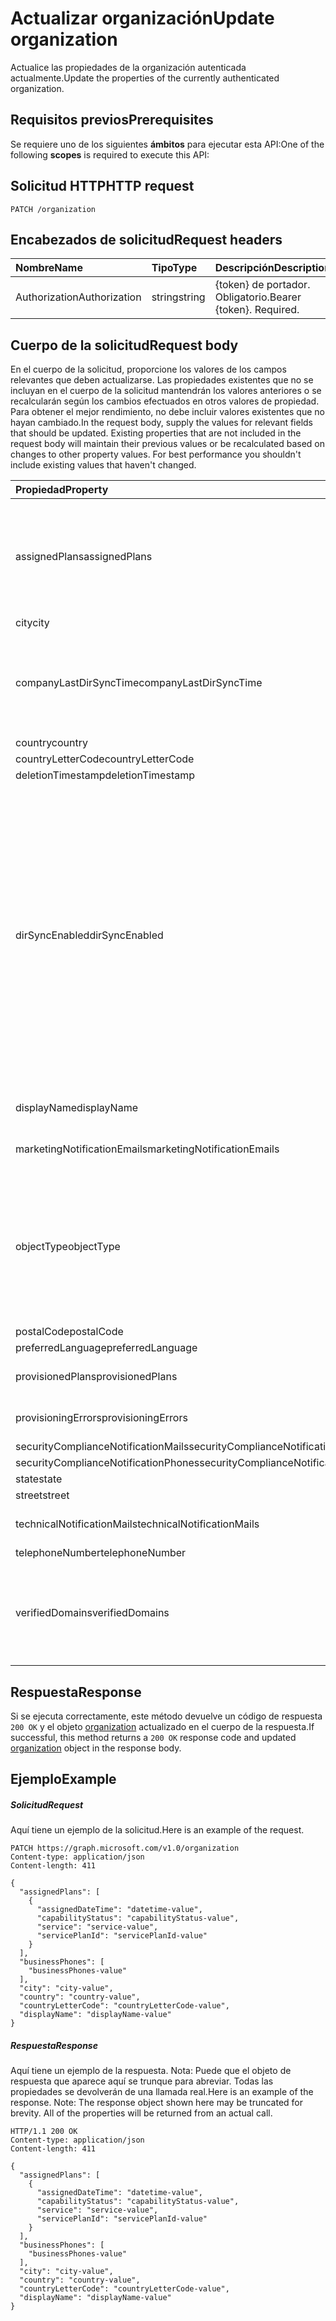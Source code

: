 # <a name="update-organization"></a><span data-ttu-id="9932a-101">Actualizar organización</span><span class="sxs-lookup"><span data-stu-id="9932a-101">Update organization</span></span>

<span data-ttu-id="9932a-102">Actualice las propiedades de la organización autenticada actualmente.</span><span class="sxs-lookup"><span data-stu-id="9932a-102">Update the properties of the currently authenticated organization.</span></span>
## <a name="prerequisites"></a><span data-ttu-id="9932a-103">Requisitos previos</span><span class="sxs-lookup"><span data-stu-id="9932a-103">Prerequisites</span></span>
<span data-ttu-id="9932a-104">Se requiere uno de los siguientes **ámbitos** para ejecutar esta API:</span><span class="sxs-lookup"><span data-stu-id="9932a-104">One of the following **scopes** is required to execute this API:</span></span>
## <a name="http-request"></a><span data-ttu-id="9932a-105">Solicitud HTTP</span><span class="sxs-lookup"><span data-stu-id="9932a-105">HTTP request</span></span>
<!-- { "blockType": "ignored" } -->
```http
PATCH /organization

```
## <a name="request-headers"></a><span data-ttu-id="9932a-106">Encabezados de solicitud</span><span class="sxs-lookup"><span data-stu-id="9932a-106">Request headers</span></span>
| <span data-ttu-id="9932a-107">Nombre</span><span class="sxs-lookup"><span data-stu-id="9932a-107">Name</span></span>       | <span data-ttu-id="9932a-108">Tipo</span><span class="sxs-lookup"><span data-stu-id="9932a-108">Type</span></span> | <span data-ttu-id="9932a-109">Descripción</span><span class="sxs-lookup"><span data-stu-id="9932a-109">Description</span></span>|
|:-----------|:------|:----------|
| <span data-ttu-id="9932a-110">Authorization</span><span class="sxs-lookup"><span data-stu-id="9932a-110">Authorization</span></span>  | <span data-ttu-id="9932a-111">string</span><span class="sxs-lookup"><span data-stu-id="9932a-111">string</span></span>  | <span data-ttu-id="9932a-p101">{token} de portador. Obligatorio.</span><span class="sxs-lookup"><span data-stu-id="9932a-p101">Bearer {token}. Required.</span></span> |

## <a name="request-body"></a><span data-ttu-id="9932a-114">Cuerpo de la solicitud</span><span class="sxs-lookup"><span data-stu-id="9932a-114">Request body</span></span>
<span data-ttu-id="9932a-p102">En el cuerpo de la solicitud, proporcione los valores de los campos relevantes que deben actualizarse. Las propiedades existentes que no se incluyan en el cuerpo de la solicitud mantendrán los valores anteriores o se recalcularán según los cambios efectuados en otros valores de propiedad. Para obtener el mejor rendimiento, no debe incluir valores existentes que no hayan cambiado.</span><span class="sxs-lookup"><span data-stu-id="9932a-p102">In the request body, supply the values for relevant fields that should be updated. Existing properties that are not included in the request body will maintain their previous values or be recalculated based on changes to other property values. For best performance you shouldn't include existing values that haven't changed.</span></span>

| <span data-ttu-id="9932a-118">Propiedad</span><span class="sxs-lookup"><span data-stu-id="9932a-118">Property</span></span>     | <span data-ttu-id="9932a-119">Tipo</span><span class="sxs-lookup"><span data-stu-id="9932a-119">Type</span></span>   |<span data-ttu-id="9932a-120">Descripción</span><span class="sxs-lookup"><span data-stu-id="9932a-120">Description</span></span>|
|:---------------|:--------|:----------|
|<span data-ttu-id="9932a-121">assignedPlans</span><span class="sxs-lookup"><span data-stu-id="9932a-121">assignedPlans</span></span>|<span data-ttu-id="9932a-122">AssignedPlan</span><span class="sxs-lookup"><span data-stu-id="9932a-122">AssignedPlan</span></span>|<span data-ttu-id="9932a-p103">La colección de planes de servicio asociados con el inquilino.                            **Notas**: no admite valores NULL.</span><span class="sxs-lookup"><span data-stu-id="9932a-p103">The collection of service plans associated with the tenant.                            **Notes**: not nullable.</span></span>            |
|<span data-ttu-id="9932a-125">city</span><span class="sxs-lookup"><span data-stu-id="9932a-125">city</span></span>|<span data-ttu-id="9932a-126">String</span><span class="sxs-lookup"><span data-stu-id="9932a-126">String</span></span>|            |
|<span data-ttu-id="9932a-127">companyLastDirSyncTime</span><span class="sxs-lookup"><span data-stu-id="9932a-127">companyLastDirSyncTime</span></span>|<span data-ttu-id="9932a-128">DateTimeOffset</span><span class="sxs-lookup"><span data-stu-id="9932a-128">DateTimeOffset</span></span>|<span data-ttu-id="9932a-129">La fecha y hora en que el inquilino se ha sincronizado por última vez con el directorio local.</span><span class="sxs-lookup"><span data-stu-id="9932a-129">The time and date at which the tenant was last synced with the on-premise directory.</span></span>|
|<span data-ttu-id="9932a-130">country</span><span class="sxs-lookup"><span data-stu-id="9932a-130">country</span></span>|<span data-ttu-id="9932a-131">String</span><span class="sxs-lookup"><span data-stu-id="9932a-131">String</span></span>|            |
|<span data-ttu-id="9932a-132">countryLetterCode</span><span class="sxs-lookup"><span data-stu-id="9932a-132">countryLetterCode</span></span>|<span data-ttu-id="9932a-133">String</span><span class="sxs-lookup"><span data-stu-id="9932a-133">String</span></span>|            |
|<span data-ttu-id="9932a-134">deletionTimestamp</span><span class="sxs-lookup"><span data-stu-id="9932a-134">deletionTimestamp</span></span>|<span data-ttu-id="9932a-135">DateTimeOffset</span><span class="sxs-lookup"><span data-stu-id="9932a-135">DateTimeOffset</span></span>||
|<span data-ttu-id="9932a-136">dirSyncEnabled</span><span class="sxs-lookup"><span data-stu-id="9932a-136">dirSyncEnabled</span></span>|<span data-ttu-id="9932a-137">Boolean</span><span class="sxs-lookup"><span data-stu-id="9932a-137">Boolean</span></span>|<span data-ttu-id="9932a-138">**true** si este objeto está sincronizado desde un directorio local; **false** si este objeto se ha sincronizado originalmente desde un directorio local, pero ya no está sincronizado; **null** si este objeto no se ha sincronizado nunca desde un directorio local (valor predeterminado).</span><span class="sxs-lookup"><span data-stu-id="9932a-138">**true** if this object is synced from an on-premises directory; **false** if this object was originally synced from an on-premises directory but is no longer synced; **null** if this object has never been synced from an on-premises directory (default).</span></span>|
|<span data-ttu-id="9932a-139">displayName</span><span class="sxs-lookup"><span data-stu-id="9932a-139">displayName</span></span>|<span data-ttu-id="9932a-140">String</span><span class="sxs-lookup"><span data-stu-id="9932a-140">String</span></span>|<span data-ttu-id="9932a-141">El nombre para mostrar del inquilino.</span><span class="sxs-lookup"><span data-stu-id="9932a-141">The display name for the tenant.</span></span>|
|<span data-ttu-id="9932a-142">marketingNotificationEmails</span><span class="sxs-lookup"><span data-stu-id="9932a-142">marketingNotificationEmails</span></span>|<span data-ttu-id="9932a-143">String</span><span class="sxs-lookup"><span data-stu-id="9932a-143">String</span></span>|                                        <span data-ttu-id="9932a-144">**Notas**: no admite valores NULL.</span><span class="sxs-lookup"><span data-stu-id="9932a-144">**Notes**: not nullable.</span></span>            |
|<span data-ttu-id="9932a-145">objectType</span><span class="sxs-lookup"><span data-stu-id="9932a-145">objectType</span></span>|<span data-ttu-id="9932a-146">String</span><span class="sxs-lookup"><span data-stu-id="9932a-146">String</span></span>|<span data-ttu-id="9932a-p104">Una cadena que identifica el tipo de objeto. Para los inquilinos, el valor es siempre "Company". Hereda de [directoryObject](../resources/directoryobject.md).</span><span class="sxs-lookup"><span data-stu-id="9932a-p104">A string that identifies the object type. For tenants the value is always “Company”. Inherited from [directoryObject](../resources/directoryobject.md).</span></span>|
|<span data-ttu-id="9932a-150">postalCode</span><span class="sxs-lookup"><span data-stu-id="9932a-150">postalCode</span></span>|<span data-ttu-id="9932a-151">String</span><span class="sxs-lookup"><span data-stu-id="9932a-151">String</span></span>|            |
|<span data-ttu-id="9932a-152">preferredLanguage</span><span class="sxs-lookup"><span data-stu-id="9932a-152">preferredLanguage</span></span>|<span data-ttu-id="9932a-153">String</span><span class="sxs-lookup"><span data-stu-id="9932a-153">String</span></span>|            |
|<span data-ttu-id="9932a-154">provisionedPlans</span><span class="sxs-lookup"><span data-stu-id="9932a-154">provisionedPlans</span></span>|<span data-ttu-id="9932a-155">ProvisionedPlan</span><span class="sxs-lookup"><span data-stu-id="9932a-155">ProvisionedPlan</span></span>|                                        <span data-ttu-id="9932a-156">**Notas**: no admite valores NULL.</span><span class="sxs-lookup"><span data-stu-id="9932a-156">**Notes**: not nullable.</span></span>            |
|<span data-ttu-id="9932a-157">provisioningErrors</span><span class="sxs-lookup"><span data-stu-id="9932a-157">provisioningErrors</span></span>|<span data-ttu-id="9932a-158">ProvisioningError</span><span class="sxs-lookup"><span data-stu-id="9932a-158">ProvisioningError</span></span>|                                        <span data-ttu-id="9932a-159">**Notas**: no admite valores NULL.</span><span class="sxs-lookup"><span data-stu-id="9932a-159">**Notes**: not nullable.</span></span>            |
|<span data-ttu-id="9932a-160">securityComplianceNotificationMails</span><span class="sxs-lookup"><span data-stu-id="9932a-160">securityComplianceNotificationMails</span></span>|<span data-ttu-id="9932a-161">String</span><span class="sxs-lookup"><span data-stu-id="9932a-161">String</span></span>||
|<span data-ttu-id="9932a-162">securityComplianceNotificationPhones</span><span class="sxs-lookup"><span data-stu-id="9932a-162">securityComplianceNotificationPhones</span></span>|<span data-ttu-id="9932a-163">String</span><span class="sxs-lookup"><span data-stu-id="9932a-163">String</span></span>||
|<span data-ttu-id="9932a-164">state</span><span class="sxs-lookup"><span data-stu-id="9932a-164">state</span></span>|<span data-ttu-id="9932a-165">String</span><span class="sxs-lookup"><span data-stu-id="9932a-165">String</span></span>|            |
|<span data-ttu-id="9932a-166">street</span><span class="sxs-lookup"><span data-stu-id="9932a-166">street</span></span>|<span data-ttu-id="9932a-167">String</span><span class="sxs-lookup"><span data-stu-id="9932a-167">String</span></span>|            |
|<span data-ttu-id="9932a-168">technicalNotificationMails</span><span class="sxs-lookup"><span data-stu-id="9932a-168">technicalNotificationMails</span></span>|<span data-ttu-id="9932a-169">String</span><span class="sxs-lookup"><span data-stu-id="9932a-169">String</span></span>|                                        <span data-ttu-id="9932a-170">**Notas**: no admite valores NULL.</span><span class="sxs-lookup"><span data-stu-id="9932a-170">**Notes**: not nullable.</span></span>            |
|<span data-ttu-id="9932a-171">telephoneNumber</span><span class="sxs-lookup"><span data-stu-id="9932a-171">telephoneNumber</span></span>|<span data-ttu-id="9932a-172">String</span><span class="sxs-lookup"><span data-stu-id="9932a-172">String</span></span>|            |
|<span data-ttu-id="9932a-173">verifiedDomains</span><span class="sxs-lookup"><span data-stu-id="9932a-173">verifiedDomains</span></span>|<span data-ttu-id="9932a-174">VerifiedDomain</span><span class="sxs-lookup"><span data-stu-id="9932a-174">VerifiedDomain</span></span>|<span data-ttu-id="9932a-p105">La colección de dominios asociados a este inquilino.                            **Notas**: no admite valores NULL.</span><span class="sxs-lookup"><span data-stu-id="9932a-p105">The collection of domains associated with this tenant.                            **Notes**: not nullable.</span></span>            |

## <a name="response"></a><span data-ttu-id="9932a-177">Respuesta</span><span class="sxs-lookup"><span data-stu-id="9932a-177">Response</span></span>

<span data-ttu-id="9932a-178">Si se ejecuta correctamente, este método devuelve un código de respuesta `200 OK` y el objeto [organization](../resources/organization.md) actualizado en el cuerpo de la respuesta.</span><span class="sxs-lookup"><span data-stu-id="9932a-178">If successful, this method returns a `200 OK` response code and updated [organization](../resources/organization.md) object in the response body.</span></span>
## <a name="example"></a><span data-ttu-id="9932a-179">Ejemplo</span><span class="sxs-lookup"><span data-stu-id="9932a-179">Example</span></span>
##### <a name="request"></a><span data-ttu-id="9932a-180">Solicitud</span><span class="sxs-lookup"><span data-stu-id="9932a-180">Request</span></span>
<span data-ttu-id="9932a-181">Aquí tiene un ejemplo de la solicitud.</span><span class="sxs-lookup"><span data-stu-id="9932a-181">Here is an example of the request.</span></span>
<!-- {
  "blockType": "request",
  "name": "update_organization"
}-->
```http
PATCH https://graph.microsoft.com/v1.0/organization
Content-type: application/json
Content-length: 411

{
  "assignedPlans": [
    {
      "assignedDateTime": "datetime-value",
      "capabilityStatus": "capabilityStatus-value",
      "service": "service-value",
      "servicePlanId": "servicePlanId-value"
    }
  ],
  "businessPhones": [
    "businessPhones-value"
  ],
  "city": "city-value",
  "country": "country-value",
  "countryLetterCode": "countryLetterCode-value",
  "displayName": "displayName-value"
}
```
##### <a name="response"></a><span data-ttu-id="9932a-182">Respuesta</span><span class="sxs-lookup"><span data-stu-id="9932a-182">Response</span></span>
<span data-ttu-id="9932a-p106">Aquí tiene un ejemplo de la respuesta. Nota: Puede que el objeto de respuesta que aparece aquí se trunque para abreviar. Todas las propiedades se devolverán de una llamada real.</span><span class="sxs-lookup"><span data-stu-id="9932a-p106">Here is an example of the response. Note: The response object shown here may be truncated for brevity. All of the properties will be returned from an actual call.</span></span>
<!-- {
  "blockType": "response",
  "truncated": true,
  "@odata.type": "microsoft.graph.organization"
} -->
```http
HTTP/1.1 200 OK
Content-type: application/json
Content-length: 411

{
  "assignedPlans": [
    {
      "assignedDateTime": "datetime-value",
      "capabilityStatus": "capabilityStatus-value",
      "service": "service-value",
      "servicePlanId": "servicePlanId-value"
    }
  ],
  "businessPhones": [
    "businessPhones-value"
  ],
  "city": "city-value",
  "country": "country-value",
  "countryLetterCode": "countryLetterCode-value",
  "displayName": "displayName-value"
}
```

<!-- uuid: 8fcb5dbc-d5aa-4681-8e31-b001d5168d79
2015-10-25 14:57:30 UTC -->
<!-- {
  "type": "#page.annotation",
  "description": "Update organization",
  "keywords": "",
  "section": "documentation",
  "tocPath": ""
}-->
